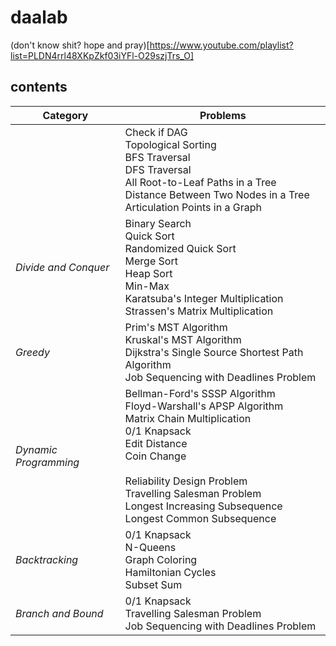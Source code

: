 # daalab

(don't know shit? hope and pray)[https://www.youtube.com/playlist?list=PLDN4rrl48XKpZkf03iYFl-O29szjTrs_O]

## contents

 | **Category**            | **Problems**                                                                 |
|-------------------------|--------------------------------------------------------------------------------------------|
|   | Check if DAG<br>Topological Sorting<br>BFS Traversal<br>DFS Traversal<br>All Root-to-Leaf Paths in a Tree<br>Distance Between Two Nodes in a Tree<br>Articulation Points in a Graph |
| *Divide and Conquer*    | Binary Search<br>Quick Sort<br>Randomized Quick Sort<br>Merge Sort<br>Heap Sort<br>Min-Max<br>Karatsuba's Integer Multiplication<br>Strassen's Matrix Multiplication |
| *Greedy*                | Prim's MST Algorithm<br>Kruskal's MST Algorithm<br>Dijkstra's Single Source Shortest Path Algorithm<br>Job Sequencing with Deadlines Problem |
| *Dynamic Programming*   | Bellman-Ford's SSSP Algorithm<br>Floyd-Warshall's APSP Algorithm<br>Matrix Chain Multiplication<br>0/1 Knapsack<br>Edit Distance<br>Coin Change<br><br>Reliability Design Problem<br>Travelling Salesman Problem<br>Longest Increasing Subsequence<br>Longest Common Subsequence |
| *Backtracking*          | 0/1 Knapsack<br>N-Queens<br>Graph Coloring<br>Hamiltonian Cycles<br>Subset Sum             |
| *Branch and Bound*      | 0/1 Knapsack<br>Travelling Salesman Problem<br>Job Sequencing with Deadlines Problem       |